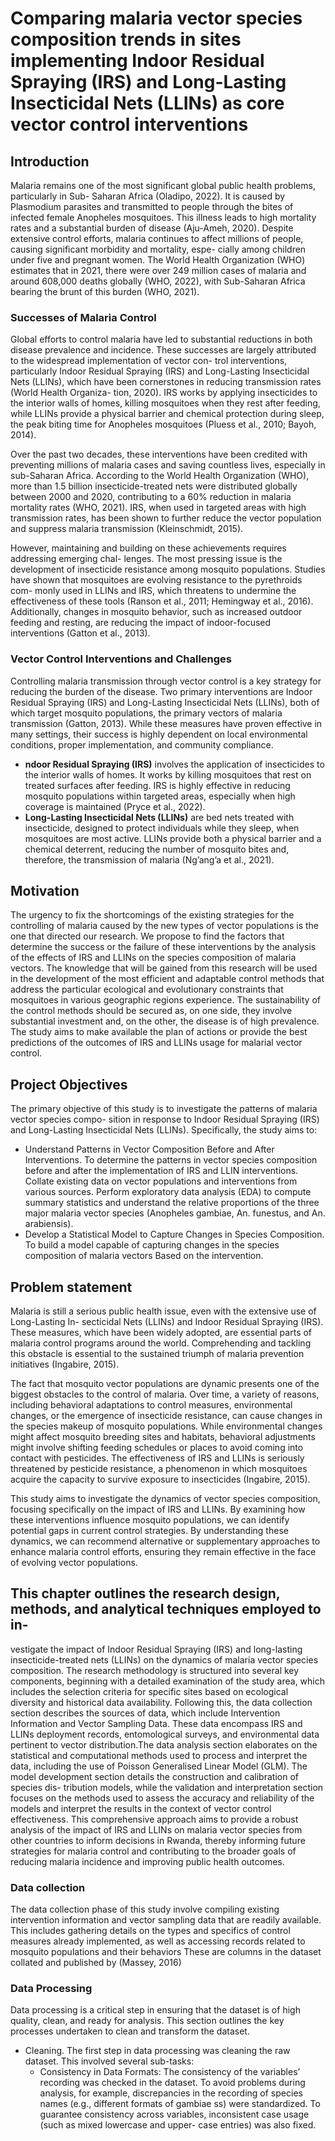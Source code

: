 # Comparing malaria vector species composition trends in sites implementing Indoor Residual Spraying (IRS) and Long-Lasting Insecticidal Nets (LLINs) as core vector control interventions

## Introduction

Malaria remains one of the most significant global public health problems, particularly in Sub-
Saharan Africa (Oladipo, 2022). It is caused by Plasmodium parasites and transmitted to people
through the bites of infected female Anopheles mosquitoes. This illness leads to high mortality
rates and a substantial burden of disease (Aju-Ameh, 2020). Despite extensive control efforts,
malaria continues to affect millions of people, causing significant morbidity and mortality, espe-
cially among children under five and pregnant women. The World Health Organization (WHO)
estimates that in 2021, there were over 249 million cases of malaria and around 608,000 deaths
globally (WHO, 2022), with Sub-Saharan Africa bearing the brunt of this burden (WHO, 2021).

### Successes of Malaria Control

Global efforts to control malaria have led to substantial reductions in both disease prevalence and
incidence. These successes are largely attributed to the widespread implementation of vector con-
trol interventions, particularly Indoor Residual Spraying (IRS) and Long-Lasting Insecticidal Nets
(LLINs), which have been cornerstones in reducing transmission rates (World Health Organiza-
tion, 2020). IRS works by applying insecticides to the interior walls of homes, killing mosquitoes
when they rest after feeding, while LLINs provide a physical barrier and chemical protection during
sleep, the peak biting time for Anopheles mosquitoes (Pluess et al., 2010; Bayoh, 2014).

Over the past two decades, these interventions have been credited with preventing millions of
malaria cases and saving countless lives, especially in sub-Saharan Africa. According to the
World Health Organization (WHO), more than 1.5 billion insecticide-treated nets were distributed
globally between 2000 and 2020, contributing to a 60% reduction in malaria mortality rates
(WHO, 2021). IRS, when used in targeted areas with high transmission rates, has been shown
to further reduce the vector population and suppress malaria transmission (Kleinschmidt, 2015).

However, maintaining and building on these achievements requires addressing emerging chal-
lenges. The most pressing issue is the development of insecticide resistance among mosquito
populations. Studies have shown that mosquitoes are evolving resistance to the pyrethroids com-
monly used in LLINs and IRS, which threatens to undermine the effectiveness of these tools
(Ranson et al., 2011; Hemingway et al., 2016). Additionally, changes in mosquito behavior, such
as increased outdoor feeding and resting, are reducing the impact of indoor-focused interventions
(Gatton et al., 2013).

### Vector Control Interventions and Challenges

Controlling malaria transmission through vector control is a key strategy for reducing the burden
of the disease. Two primary interventions are Indoor Residual Spraying (IRS) and Long-Lasting
Insecticidal Nets (LLINs), both of which target mosquito populations, the primary vectors of
malaria transmission (Gatton, 2013). While these measures have proven effective in many settings,
their success is highly dependent on local environmental conditions, proper implementation, and
community compliance.

- **ndoor Residual Spraying (IRS)** involves the application of insecticides to the interior walls of homes. It works by killing mosquitoes that rest on treated surfaces after feeding. IRS is highly effective in reducing mosquito populations
within targeted areas, especially when high coverage is maintained (Pryce et al., 2022).
- **Long-Lasting Insecticidal Nets (LLINs)** are bed nets treated with insecticide, designed to
protect individuals while they sleep, when mosquitoes are most active. LLINs provide both a
physical barrier and a chemical deterrent, reducing the number of mosquito bites and, therefore,
the transmission of malaria (Ng’ang’a et al., 2021).

## Motivation

The urgency to fix the shortcomings of the existing strategies for the controlling of malaria caused
by the new types of vector populations is the one that directed our research. We propose to find
the factors that determine the success or the failure of these interventions by the analysis of
the effects of IRS and LLINs on the species composition of malaria vectors. The knowledge
that will be gained from this research will be used in the development of the most efficient and
adaptable control methods that address the particular ecological and evolutionary constraints that
mosquitoes in various geographic regions experience. The sustainability of the control methods
should be secured as, on one side, they involve substantial investment and, on the other, the
disease is of high prevalence. The study aims to make available the plan of actions or provide
the best predictions of the outcomes of IRS and LLINs usage for malarial vector control.

## Project Objectives
The primary objective of this study is to investigate the patterns of malaria vector species compo-
sition in response to Indoor Residual Spraying (IRS) and Long-Lasting Insecticidal Nets (LLINs).
Specifically, the study aims to:

- Understand Patterns in Vector Composition Before and After Interventions.
To determine the patterns in vector species composition before and after the implementation
of IRS and LLIN interventions. Collate existing data on vector populations and interventions
from various sources. Perform exploratory data analysis (EDA) to compute summary statistics
and understand the relative proportions of the three major malaria vector species (Anopheles
gambiae, An. funestus, and An. arabiensis).
- Develop a Statistical Model to Capture Changes in Species Composition. To build
a model capable of capturing changes in the species composition of malaria vectors Based on the
intervention.

## Problem statement
Malaria is still a serious public health issue, even with the extensive use of Long-Lasting In-
secticidal Nets (LLINs) and Indoor Residual Spraying (IRS). These measures, which have been
widely adopted, are essential parts of malaria control programs around the world. Comprehending
and tackling this obstacle is essential to the sustained triumph of malaria prevention initiatives
(Ingabire, 2015).

The fact that mosquito vector populations are dynamic presents one of the biggest obstacles
to the control of malaria. Over time, a variety of reasons, including behavioral adaptations to
control measures, environmental changes, or the emergence of insecticide resistance, can cause
changes in the species makeup of mosquito populations. While environmental changes might
affect mosquito breeding sites and habitats, behavioral adjustments might involve shifting feeding
schedules or places to avoid coming into contact with pesticides. The effectiveness of IRS and
LLINs is seriously threatened by pesticide resistance, a phenomenon in which mosquitoes acquire
the capacity to survive exposure to insecticides (Ingabire, 2015).

This study aims to investigate the dynamics of vector species composition, focusing specifically
on the impact of IRS and LLINs. By examining how these interventions influence mosquito
populations, we can identify potential gaps in current control strategies. By understanding these
dynamics, we can recommend alternative or supplementary approaches to enhance malaria control
efforts, ensuring they remain effective in the face of evolving vector populations.

## This chapter outlines the research design, methods, and analytical techniques employed to in-
vestigate the impact of Indoor Residual Spraying (IRS) and long-lasting insecticide-treated nets
(LLINs) on the dynamics of malaria vector species composition. The research methodology is
structured into several key components, beginning with a detailed examination of the study area,
which includes the selection criteria for specific sites based on ecological diversity and historical
data availability. Following this, the data collection section describes the sources of data, which
include Intervention Information and Vector Sampling Data. These data encompass IRS and
LLINs deployment records, entomological surveys, and environmental data pertinent to vector
distribution.The data analysis section elaborates on the statistical and computational methods
used to process and interpret the data, including the use of Poisson Generalised Linear Model
(GLM). The model development section details the construction and calibration of species dis-
tribution models, while the validation and interpretation section focuses on the methods used
to assess the accuracy and reliability of the models and interpret the results in the context of
vector control effectiveness. This comprehensive approach aims to provide a robust analysis of
the impact of IRS and LLINs on malaria vector species from other countries to inform decisions in
Rwanda, thereby informing future strategies for malaria control and contributing to the broader
goals of reducing malaria incidence and improving public health outcomes.

### Data collection

The data collection phase of this study involve compiling existing intervention information and
vector sampling data that are readily available. This includes gathering details on the types
and specifics of control measures already implemented, as well as accessing records related to
mosquito populations and their behaviors
These are columns in the dataset collated and published by (Massey, 2016)

### Data Processing

Data processing is a critical step in ensuring that the dataset is of high quality, clean, and ready for
analysis. This section outlines the key processes undertaken to clean and transform the dataset.

- Cleaning. The first step in data processing was cleaning the raw dataset. This involved
  several sub-tasks:
   - Consistency in Data Formats: The consistency of the variables’ recording was checked in
     the dataset. To avoid problems during analysis, for example, discrepancies in the recording
     of species names (e.g., different formats of gambiae ss) were standardized. To guarantee
     consistency across variables, inconsistent case usage (such as mixed lowercase and upper-
      case entries) was also fixed.



